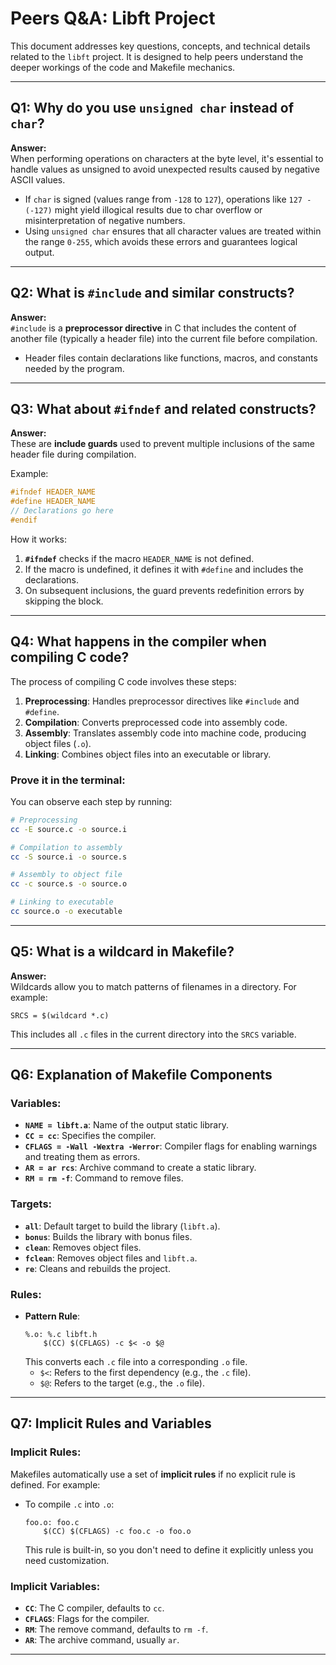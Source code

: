 # Peers Q&A: Libft Project

This document addresses key questions, concepts, and technical details related to the `libft` project. It is designed to help peers understand the deeper workings of the code and Makefile mechanics.

---

## Q1: Why do you use `unsigned char` instead of `char`?

**Answer:**  
When performing operations on characters at the byte level, it's essential to handle values as unsigned to avoid unexpected results caused by negative ASCII values.  
- If `char` is signed (values range from `-128` to `127`), operations like `127 - (-127)` might yield illogical results due to char overflow or misinterpretation of negative numbers.  
- Using `unsigned char` ensures that all character values are treated within the range `0-255`, which avoids these errors and guarantees logical output.

---

## Q2: What is `#include` and similar constructs?

**Answer:**  
`#include` is a **preprocessor directive** in C that includes the content of another file (typically a header file) into the current file before compilation.  
- Header files contain declarations like functions, macros, and constants needed by the program.

---

## Q3: What about `#ifndef` and related constructs?

**Answer:**  
These are **include guards** used to prevent multiple inclusions of the same header file during compilation.  

Example:  
```c
#ifndef HEADER_NAME  
#define HEADER_NAME  
// Declarations go here  
#endif
```

How it works:  
1. **`#ifndef`** checks if the macro `HEADER_NAME` is not defined.  
2. If the macro is undefined, it defines it with `#define` and includes the declarations.  
3. On subsequent inclusions, the guard prevents redefinition errors by skipping the block.

---

## Q4: What happens in the compiler when compiling C code?

The process of compiling C code involves these steps:  
1. **Preprocessing**: Handles preprocessor directives like `#include` and `#define`.  
2. **Compilation**: Converts preprocessed code into assembly code.  
3. **Assembly**: Translates assembly code into machine code, producing object files (`.o`).  
4. **Linking**: Combines object files into an executable or library.

### Prove it in the terminal:
You can observe each step by running:  
```bash
# Preprocessing
cc -E source.c -o source.i

# Compilation to assembly
cc -S source.i -o source.s

# Assembly to object file
cc -c source.s -o source.o

# Linking to executable
cc source.o -o executable
```

---

## Q5: What is a wildcard in Makefile?

**Answer:**  
Wildcards allow you to match patterns of filenames in a directory. For example:  
```make
SRCS = $(wildcard *.c)
```
This includes all `.c` files in the current directory into the `SRCS` variable.

---

## Q6: Explanation of Makefile Components

### Variables:
- **`NAME = libft.a`**: Name of the output static library.  
- **`CC = cc`**: Specifies the compiler.  
- **`CFLAGS = -Wall -Wextra -Werror`**: Compiler flags for enabling warnings and treating them as errors.  
- **`AR = ar rcs`**: Archive command to create a static library.  
- **`RM = rm -f`**: Command to remove files.

### Targets:
- **`all`**: Default target to build the library (`libft.a`).  
- **`bonus`**: Builds the library with bonus files.  
- **`clean`**: Removes object files.  
- **`fclean`**: Removes object files and `libft.a`.  
- **`re`**: Cleans and rebuilds the project.

### Rules:
- **Pattern Rule**:  
  ```make
  %.o: %.c libft.h
      $(CC) $(CFLAGS) -c $< -o $@
  ```
  This converts each `.c` file into a corresponding `.o` file.  
  - `$<`: Refers to the first dependency (e.g., the `.c` file).  
  - `$@`: Refers to the target (e.g., the `.o` file).

---

## Q7: Implicit Rules and Variables

### Implicit Rules:
Makefiles automatically use a set of **implicit rules** if no explicit rule is defined. For example:  
- To compile `.c` into `.o`:  
  ```make
  foo.o: foo.c
      $(CC) $(CFLAGS) -c foo.c -o foo.o
  ```
  This rule is built-in, so you don't need to define it explicitly unless you need customization.

### Implicit Variables:
- **`CC`**: The C compiler, defaults to `cc`.  
- **`CFLAGS`**: Flags for the compiler.  
- **`RM`**: The remove command, defaults to `rm -f`.  
- **`AR`**: The archive command, usually `ar`.  
---
